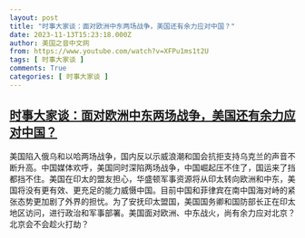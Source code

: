 ```yaml
---
layout: post
title: "时事大家谈：面对欧洲中东两场战争，美国还有余力应对中国？"
date: 2023-11-13T15:23:18.000Z
author: 美国之音中文网
from: https://www.youtube.com/watch?v=XFPu1ms1t2U
tags: [ 时事大家谈 ]
comments: True
categories: [ 时事大家谈 ]
---
```

<!--1699888998000-->
[时事大家谈：面对欧洲中东两场战争，美国还有余力应对中国？](https://www.youtube.com/watch?v=XFPu1ms1t2U)
------

<div>
美国陷入俄乌和以哈两场战争，国内反以示威浪潮和国会抗拒支持乌克兰的声音不断升高。中国媒体欢呼，美国同时深陷两场战争，中国崛起压不住了，国运来了挡都挡不住。美国在印太的盟友担心，华盛顿军事资源将从印太转向欧洲和中东，美国将没有更有效、更充足的能力威慑中国。目前中国和菲律宾在南中国海对峙的紧张态势更加剧了外界的担忧。为了安抚印太盟国，美国国务卿和国防部长正在印太地区访问，进行政治和军事部署。美国面对欧洲、中东战火，尚有余力应对北京？北京会不会趁火打劫？
</div>
